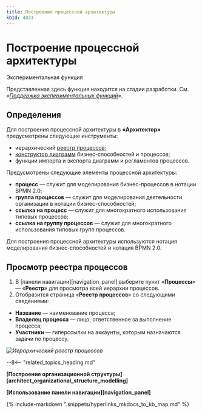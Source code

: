 ```yaml
---
title: Построение процессной архитектуры
kbId: 4833
---
```


# Построение процессной архитектуры

Экспериментальная функция

Представленная здесь функция находится на стадии разработки. См. *«[Поддержка экспериментальных функций](https://kb.comindware.ru/article.php?id=4579#mcetoc_1hsfq7ksu2)»*.

## Определения

Для построения процессной архитектуры в **«Архитектор»** предусмотрены следующие инструменты:

- иерархический [реестр процессов](#mcetoc_1h7v7ph040);
- [конструктор диаграмм](https://kb.comindware.ru/article.php?id=2356) бизнес-способностей и процессов;
- функции импорта и экспорта диаграмм и регламентов процессов.

Предусмотрены следующие элементы процессной архитектуры:

- **процесс** — служит для моделирования бизнес-процессов в нотации BPMN 2.0;
- **группа процессов** — служит для моделирования деятельности организации в нотации бизнес-способностей;
- **ссылка на процесс** — служит для многократного использования типовых процессов;
- **ссылка на группу процессов** — служит для многократного использования типовых групп процессов.

Для построения процессной архитектуры используются нотация моделирования бизнес-способностей и нотация BPMN 2.0.

## Просмотр реестра процессов

1. В [панели навигации][navigation_panel] выберите пункт «**Процессы**» — «**Реестр**» для просмотра всей иерархии процессов.
2. Отобразится страница «**Реестр процессов**» со следующими сведениями:

- **Название** — наименование процесса;
- **Владелец процесса** — лицо, ответственное за выполнение процесса;
- **Участники** — гиперссылки на аккаунты, которым назначаются задачи по процессу.

_![Иерархический реестр процессов](https://kb.comindware.ru/assets/process_architecture_modeling_registry.png)_

--8<-- "related_topics_heading.md"

**[Построение организационной структуры][architect_organizational_structure_modelling]**

**[Использование панели навигации][navigation_panel]**

{% include-markdown ".snippets/hyperlinks_mkdocs_to_kb_map.md" %}
